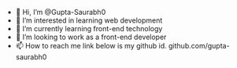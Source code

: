 - 👋 Hi, I’m @Gupta-Saurabh0
- 👀 I’m interested in learning web development
- 🌱 I’m currently learning front-end technology
- 💞️ I’m looking to work as a front-end developer
- 📫 How to reach me
link below is my github id.
github.com/gupta-saurabh0

<!---
Gupta-Saurabh0/Gupta-Saurabh0 is a ✨ special ✨ repository because its `README.md` (this file) appears on your GitHub profile.
You can click the Preview link to take a look at your changes.
--->
